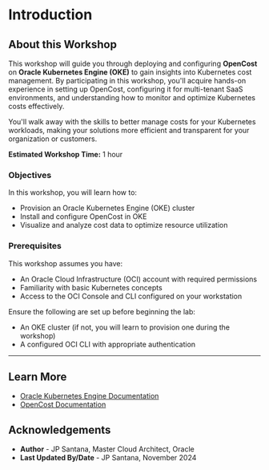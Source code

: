 # Introduction

## About this Workshop

This workshop will guide you through deploying and configuring **OpenCost** on **Oracle Kubernetes Engine (OKE)** to gain insights into Kubernetes cost management. By participating in this workshop, you'll acquire hands-on experience in setting up OpenCost, configuring it for multi-tenant SaaS environments, and understanding how to monitor and optimize Kubernetes costs effectively.

You'll walk away with the skills to better manage costs for your Kubernetes workloads, making your solutions more efficient and transparent for your organization or customers.

**Estimated Workshop Time:** 1 hour

### Objectives

In this workshop, you will learn how to:

* Provision an Oracle Kubernetes Engine (OKE) cluster
* Install and configure OpenCost in OKE
* Visualize and analyze cost data to optimize resource utilization

### Prerequisites

This workshop assumes you have:

* An Oracle Cloud Infrastructure (OCI) account with required permissions
* Familiarity with basic Kubernetes concepts
* Access to the OCI Console and CLI configured on your workstation

Ensure the following are set up before beginning the lab:

* An OKE cluster (if not, you will learn to provision one during the workshop)
* A configured OCI CLI with appropriate authentication

---

## Learn More

* [Oracle Kubernetes Engine Documentation](https://docs.oracle.com/en-us/iaas/Content/ContEng/Concepts/contengoverview.htm)
* [OpenCost Documentation](https://opencost.io/docs)

## Acknowledgements

* **Author** - JP Santana, Master Cloud Architect, Oracle
* **Last Updated By/Date** - JP Santana, November 2024

